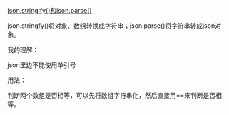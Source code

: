 [json.stringify\(\)和json.parse\(\)](https://www.cnblogs.com/panmy/p/5925986.html)

json.stringfy\(\)将对象、数组转换成字符串；json.parse\(\)将字符串转成json对象。

我的理解：

json里边不能使用单引号

用法：

判断两个数组是否相等，可以先将数组字符串化，然后直接用==来判断是否相等。


